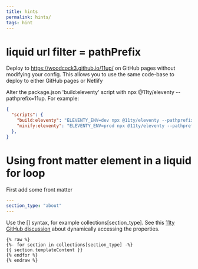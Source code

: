 ```yaml
---
title: hints
permalink: hints/
tags: hint
---
```


# liquid url filter = pathPrefix

Deploy to https://woodcock3.github.io/11up/ on GitHub pages without modifying your config. This allows you to use the same code-base to deploy to either GitHub pages or Netlify

Alter the package.json 'build:eleventy' script with npx @11ty/eleventy --pathprefix=11up. For example:

~~~json
{
  "scripts": {
    "build:eleventy": "ELEVENTY_ENV=dev npx @11ty/eleventy --pathprefix=11up",
    "minify:eleventy": "ELEVENTY_ENV=prod npx @11ty/eleventy --pathprefix=11up"
  },
}
~~~

# Using front matter element in a liquid for loop

First add some front matter 

~~~yaml
---
section_type: "about"
---
~~~

Use the [] syntax, for example collections[section_type]. See this [11ty GitHub discussion](https://github.com/11ty/eleventy/discussions/2028) about dynamically accessing the properties.

~~~liquid
{% raw %}
{%- for section in collections[section_type] -%}
{{ section.templateContent }}
{% endfor %}
{% endraw %}
~~~
